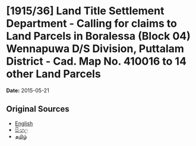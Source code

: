 # [1915/36] Land Title Settlement Department - Calling for claims to Land Parcels in Boralessa (Block 04) Wennapuwa D/S Division, Puttalam District - Cad. Map No. 410016 to 14 other Land Parcels

**Date:** 2015-05-21

## Original Sources

- [English](https://documents.gov.lk/view/extra-gazettes/2015/5/1915-36_E.pdf)
- [සිංහල](https://documents.gov.lk/view/extra-gazettes/2015/5/1915-36_S.pdf)
- [தமிழ்](https://documents.gov.lk/view/extra-gazettes/2015/5/1915-36_T.pdf)
